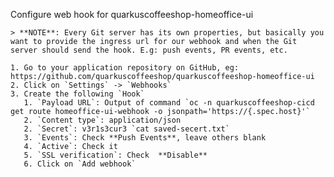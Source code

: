 Configure web hook for quarkuscoffeeshop-homeoffice-ui

    > **NOTE**: Every Git server has its own properties, but basically you want to provide the ingress url for our webhook and when the Git server should send the hook. E.g: push events, PR events, etc.

    1. Go to your application repository on GitHub, eg: https://github.com/quarkuscoffeeshop/quarkuscoffeeshop-homeoffice-ui
    2. Click on `Settings` -> `Webhooks`
    3. Create the following `Hook`
       1. `Payload URL`: Output of command `oc -n quarkuscoffeeshop-cicd  get route homeoffice-ui-webhook -o jsonpath='https://{.spec.host}'`
       2. `Content type`: application/json
       2. `Secret`: v3r1s3cur3 `cat saved-secert.txt`
       3. `Events`: Check **Push Events**, leave others blank
       4. `Active`: Check it
       5. `SSL verification`: Check  **Disable**
       6. Click on `Add webhook`